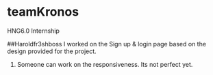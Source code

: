 # teamKronos
HNG6.0 Internship

##Haroldfr3shboss
I worked on the Sign up & login page based on the design provided for the project. 
1. Someone can work on the responsiveness. Its not perfect yet.
